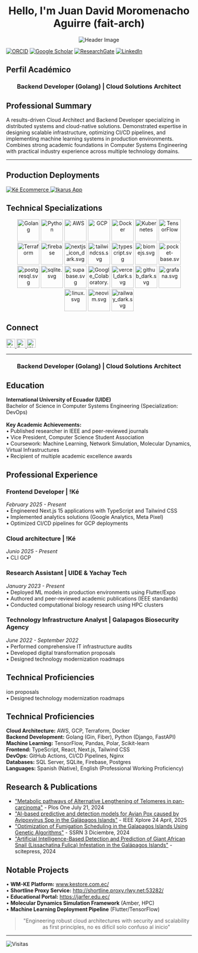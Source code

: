 <h1 align="center">Hello, I'm Juan David Moromenacho Aguirre (fait-arch)</h1>

<p align="center">
    <img src="https://github.com/halfrost/halfrost/blob/master/icons/header_1.png" alt="Header Image" />
</p>

[![ORCID](https://img.shields.io/badge/ORCID-0009--0007--6014--8911-A6CE39?logo=orcid&logoColor=white)](https://orcid.org/0009-0007-6014-8911)
[![Google Scholar](https://img.shields.io/badge/Google_Scholar-Profile-blue?logo=googlescholar)](https://scholar.google.com/citations?user=7pf2s2AAAAAJ&hl=en)
[![ResearchGate](https://img.shields.io/badge/ResearchGate-Profile-00CCBB?logo=researchgate)](https://www.researchgate.net/profile/Juan-Aguirre-50?ev=hdr_xprf)
[![LinkedIn](https://img.shields.io/badge/LinkedIn-Juan_Moromenacho_Aguirre-0077B5?style=for-the-badge&logo=linkedin&logoColor=white)](https://www.linkedin.com/in/juan-moromenacho-aguirre)

## Perfil Académico


<h3 align="center">Backend Developer (Golang) | Cloud Solutions Architect</h3>

<h2 align="left">Professional Summary</h2>
<p align="left">
A results-driven Cloud Architect and Backend Developer specializing in distributed systems and cloud-native solutions. Demonstrated expertise in designing scalable infrastructure, optimizing CI/CD pipelines, and implementing machine learning systems in production environments. Combines strong academic foundations in Computer Systems Engineering with practical industry experience across multiple technology domains.
</p>

---
<h2 align="left">Production Deployments</h2>
<p align="left">
<a href="https://wm-ke.com/" target="_blank">
  <img src="https://img.shields.io/badge/Ké_Ecommerce-Live_Production-blue?style=for-the-badge&logo=wordpress" alt="Ké Ecommerce">
</a>
<a href="https://ikarusapp.com/" target="_blank">
  <img src="https://img.shields.io/badge/Ikarus_App-Live_Production-blue?style=for-the-badge&logo=google-chrome" alt="Ikarus App">
</a>
</p>


<h2 align="left">Technical Specializations</h2>
<p align="center">
    <img src="https://svgl.app/library/golang_dark.svg" alt="Golang" width="60" height="60"/>
    <img src="https://svgl.app/library/python.svg" alt="Python" width="60" height="60"/>
    <img src="https://svgl.app/library/aws_dark.svg" alt="AWS" width="60" height="60"/>
    <img src="https://svgl.app/library/cloudflare.svg" alt="GCP" width="60" height="60"/>
    <img src="https://svgl.app/library/docker.svg" alt="Docker" width="60" height="60"/>
    <img src="https://svgl.app/library/kubernetes.svg" alt="Kubernetes" width="60" height="60"/>
    <img src="https://svgl.app/library/tensorflow.svg" alt="TensorFlow" width="60" height="60"/>
    <img src="https://svgl.app/library/terraform.svg" alt="Terraform" width="60" height="60"/>
    <img src="https://svgl.app/library/firebase.svg" alt="firebase" width="60" height="60"/>
    <img src="https://svgl.app/library/nextjs_icon_dark.svg" alt="nextjs_icon_dark.svg" width="60" height="60"/>
    <img src="https://svgl.app/library/tailwindcss.svg" alt="tailwindcss.svg" width="60" height="60"/>
    <img src="https://svgl.app/library/typescript.svg" alt="typescript.svg" width="60" height="60"/>
    <img src="https://svgl.app/library/biomejs.svg" alt="biomejs.svg" width="60" height="60"/>
    <img src="https://svgl.app/library/pocket-base.svg" alt="pocket-base.svg" width="60" height="60"/>
    <img src="https://svgl.app/library/postgresql.svg" alt="postgresql.svg" width="60" height="60"/>
    <img src="https://svgl.app/library/sqlite.svg" alt="sqlite.svg" width="60" height="60"/>
    <img src="https://svgl.app/library/supabase.svg" alt="supabase.svg" width="60" height="60"/>
    <img src="https://svgl.app/library/Google_Colaboratory.svg" alt="Google_Colaboratory.svg" width="60" height="60"/>
    <img src="https://svgl.app/library/vercel_dark.svg" alt="vercel_dark.svg" width="60" height="60"/>
    <img src="https://svgl.app/library/github_dark.svg" alt="github_dark.svg" width="60" height="60"/>
    <img src="https://svgl.app/library/grafana.svg" alt="grafana.svg" width="60" height="60"/>
    <img src="https://svgl.app/library/linux.svg" alt="linux.svg" width="60" height="60"/>
    <img src="https://svgl.app/library/neovim.svg" alt="neovim.svg" width="60" height="60"/>
    <img src="https://svgl.app/library/railway_dark.svg" alt="railway_dark.svg" width="60" height="60"/>
</p>

<h2 align="left">Connect</h2>
<p align="left">
    <a href="https://www.linkedin.com/in/juan-moromenacho-aguirre-bb72b7227/" target="_blank">
        <img src="https://raw.githubusercontent.com/rahuldkjain/github-profile-readme-generator/master/src/images/icons/Social/linked-in-alt.svg" alt="LinkedIn" height="24" width="24" />
    </a>
    <a href="mailto:jdmoromenachoag@gmail.com" target="_blank">
        <img src="https://cdn-icons-png.flaticon.com/512/281/281769.png" alt="Email" height="24" width="24" />
    </a>
    <a href="https://wa.me/593983102022" target="_blank">
        <img src="https://upload.wikimedia.org/wikipedia/commons/6/6b/WhatsApp.svg" alt="WhatsApp" height="24" width="24" />
    </a>
</p>

---

<h3 align="center">Backend Developer (Golang) | Cloud Solutions Architect</h3>

<h2 align="left">Education</h2>
<p align="left">
<strong>International University of Ecuador (UIDE)</strong><br>
Bachelor of Science in Computer Systems Engineering (Specialization: DevOps)<br>
<br>
<strong>Key Academic Achievements:</strong><br>
• Published researcher in IEEE and peer-reviewed journals<br>
• Vice President, Computer Science Student Association<br>
• Coursework: Machine Learning, Network Simulation, Molecular Dynamics, Virtual Infrastructures<br>
• Recipient of multiple academic excellence awards
</p>

<h2 align="left">Professional Experience</h2>

<h3 align="left">Frontend Developer | !Ké</h3>
<p align="left">
<em>February 2025 - Present</em><br>
• Engineered Next.js 15 applications with TypeScript and Tailwind CSS<br>
• Implemented analytics solutions (Google Analytics, Meta Pixel)<br>
• Optimized CI/CD pipelines for GCP deployments<br>
</p>

<h3 align="left">Cloud architecture | !Ké</h3>
<p align="left">
<em>Junio 2025 - Present</em><br>
• CLI GCP
</p>

<h3 align="left">Research Assistant | UIDE & Yachay Tech</h3>
<p align="left">
<em>January 2023 - Present</em><br>
• Deployed ML models in production environments using Flutter/Expo<br>
• Authored and peer-reviewed academic publications (IEEE standards)<br>
• Conducted computational biology research using HPC clusters<br>
</p>

<h3 align="left">Technology Infrastructure Analyst | Galapagos Biosecurity Agency</h3>
<p align="left">
<em>June 2022 - September 2022</em><br>
• Performed comprehensive IT infrastructure audits<br>
• Developed digital transformation proposals<br>
• Designed technology modernization roadmaps<br>
</p>

<h2 align="left">Technical Proficiencies</h2>
</blockquote>ion proposals<br>
• Designed technology modernization roadmaps<br>
</p>

<h2 align="left">Technical Proficiencies</h2>
<p align="left">
<strong>Cloud Architecture:</strong> AWS, GCP, Terraform, Docker<br>
<strong>Backend Development:</strong> Golang (Gin, Fiber), Python (Django, FastAPI)<br>
<strong>Machine Learning:</strong> TensorFlow, Pandas, Polar, Scikit-learn<br>
<strong>Frontend:</strong> TypeScript, React, Next.js, Tailwind CSS<br>
<strong>DevOps:</strong> GitHub Actions, CI/CD Pipelines, Nginx<br>
<strong>Databases:</strong> SQL Server, SQLite, Firebase, Postgres<br>
<strong>Languages:</strong> Spanish (Native), English (Professional Working Proficiency)
</p>

<h2 align="left">Research & Publications</h2><p align="left">

- <a href="https://journals.plos.org/plosone/article?id=10.1371/journal.pone.0314012">"Metabolic pathways of Alternative Lengthening of Telomeres in pan-carcinoma"</a> - Plos One July 21, 2024
- <a href="https://ieeexplore.ieee.org/abstract/document/10975276">"AI-based predictive and detection models for Avian Pox caused by Avipoxvirus Spp in the Galápagos Islands"</a> - IEEE Xplore  24 April, 2025
- <a href="https://papers.ssrn.com/sol3/papers.cfm?abstract_id=5041765">"Optimization of Fumigation Scheduling in the Galapagos Islands Using Genetic Algorithms"</a> - SSRN  3 Diciembre, 2024
- <a href="https://www.scitepress.org/Link.aspx?doi=10.5220/0012763200003753">"Artificial Intelligence-Based Detection and Prediction of Giant African Snail (Lissachatina Fulica) Infestation in the Galápagos Islands"</a> - scitepress, 2024

<h2 align="left">Notable Projects</h2>
<p align="left">
• <strong>WM-KE Platform:</strong> <a href="https://www.kestore.com.ec/">www.kestore.com.ec/</a><br>
• <strong>Shortline Proxy Service:</strong> <a href="http://shortline.proxy.rlwy.net:53282/">http://shortline.proxy.rlwy.net:53282/</a><br>
• <strong>Educational Portal:</strong> <a href="https://jarfer.edu.ec/">https://jarfer.edu.ec/</a><br>
• <strong>Molecular Dynamics Simulation Framework</strong> (Amber, HPC)<br>
• <strong>Machine Learning Deployment Pipeline</strong> (Flutter/TensorFlow)
</p>

<blockquote align="center">
"Engineering robust cloud architectures with security and scalability as first principles, no es difícil solo confuso al inicio"
</blockquote>

---

![Visitas](https://komarev.com/ghpvc/?username=fait-arch&label=Visitas%20al%20perfil&color=orange&style=for-the-badge)

